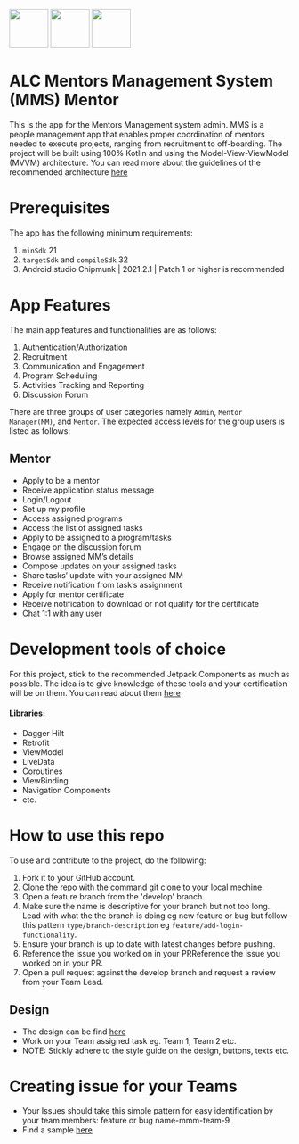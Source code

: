 <p>
<img height=70 src="https://www.vectorlogo.zone/logos/kotlinlang/kotlinlang-ar21.svg"/>
 
 
<img height=70 src="https://www.vectorlogo.zone/logos/android/android-ar21.svg">
 
 
<img height="70" src="https://www.vectorlogo.zone/logos/git-scm/git-scm-ar21.svg">
</p>

# ALC Mentors Management System (MMS) Mentor

This is the app for the Mentors Management system admin. MMS is a people management app that enables proper 
coordination of mentors needed to execute projects, ranging from recruitment to off-boarding.
The project will be built using 100% Kotlin and using the Model-View-ViewModel (MVVM) architecture.
You can read more about the guidelines of the recommended architecture [here](https://developer.android.com/topic/architecture)

# Prerequisites

The app has the following minimum requirements:
1. `minSdk` 21
2. `targetSdk` and `compileSdk` 32
3. Android studio Chipmunk | 2021.2.1 | Patch 1 or higher is recommended

# App Features

The main app features and functionalities are as follows:
1. Authentication/Authorization 
2. Recruitment
3. Communication and Engagement
4. Program Scheduling
5. Activities Tracking and Reporting
6. Discussion Forum

There are three groups of user categories namely `Admin`, `Mentor Manager(MM)`, and `Mentor`. The expected access levels for the group
users is listed as follows:

##  Mentor
- Apply to be a mentor
- Receive application status message
- Login/Logout
- Set up my profile
- Access assigned programs
- Access the list of assigned tasks
- Apply to be assigned to a program/tasks
- Engage on the discussion forum
- Browse assigned MM’s details
- Compose updates on your assigned tasks
- Share tasks’ update with your assigned MM
- Receive notification from task’s assignment
- Apply for mentor certificate
- Receive notification to download or not qualify for the certificate
- Chat 1:1 with any user

# Development tools of choice

For this project, stick to the recommended Jetpack Components as much as possible. The idea is to give knowledge of these tools
and your certification will be on them. You can read about them [here](https://developer.android.com/jetpack/getting-started)

#### Libraries:
- Dagger Hilt
- Retrofit
- ViewModel
- LiveData 
- Coroutines
- ViewBinding
- Navigation Components
- etc.

# How to use this repo

To use and contribute to the project, do the following:
1. Fork it to your GitHub account.
2. Clone the repo with the command git clone to your local mechine.
3. Open a feature branch from the 'develop' branch. 
4. Make sure the name is descriptive for your branch but not too long. Lead with what the the branch is doing
eg new feature or bug but follow this pattern `type/branch-description` eg `feature/add-login-functionality`.
5. Ensure your branch is up to date with latest changes before pushing.
6. Reference the issue you worked on in your PRReference the issue you worked on in your PR.
7. Open a pull request against the develop branch and request a review from your Team Lead.

## Design
- The design can be find [here](https://www.figma.com/file/JNZKj3lachPypSOMBOhC1e/MMS-ALC-Mobile-Project?node-id=0%3A1) 
- Work on your Team assigned task eg. Team 1, Team 2 etc.
- NOTE: Stickly adhere to the style guide on the design, buttons, texts etc. 

# Creating issue for your Teams
- Your Issues should take this simple pattern for easy identification by your team members: feature or bug name-mmm-team-9
- Find a sample [here](https://github.com/ALCOpenSource/alc-MMSystem-mentor/issues/4) 
